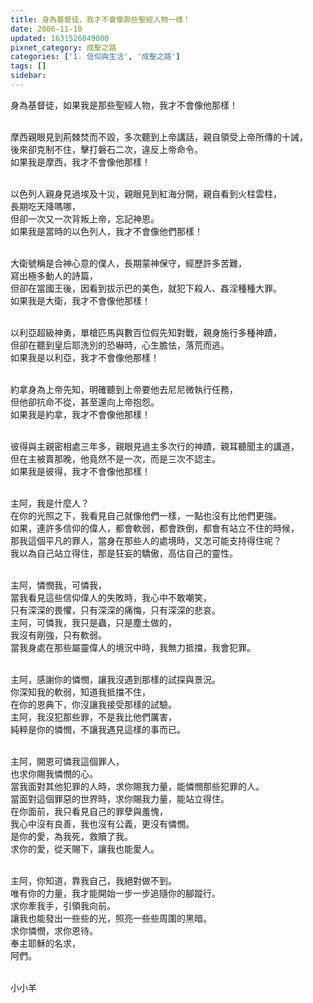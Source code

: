 ```yaml
---
title: 身為基督徒，我才不會像那些聖經人物一樣！
date: 2006-11-10
updated: 1631526049000
pixnet_category: 成聖之路
categories: ['1. 信仰與生活', '成聖之路']
tags: []
sidebar: 
---
```


<p>身為基督徒，如果我是那些聖經人物，我才不會像他那樣！</p>
<p><br/>
摩西親眼見到荊棘焚而不毀，多次聽到上帝講話，親自領受上帝所傳的十誡，<br/>
後來卻克制不住，擊打磐石二次，違反上帝命令。<br/>
如果我是摩西，我才不會像他那樣！</p>
<p><br/>
以色列人親身見過埃及十災，親眼見到紅海分開，親自看到火柱雲柱，<br/>
長期吃天降嗎哪，<br/>
但卻一次又一次背叛上帝，忘記神恩。<br/>
如果我是當時的以色列人，我才不會像他們那樣！</p>
<p><br/>
大衛號稱是合神心意的僕人，長期蒙神保守，經歷許多苦難，<br/>
寫出極多動人的詩篇，<br/>
但卻在當國王後，因看到拔示巴的美色，就犯下殺人、姦淫種種大罪。<br/>
如果我是大衛，我才不會像他那樣！</p>
<p><br/>
以利亞超級神勇，單槍匹馬與數百位假先知對戰，親身施行多種神蹟，<br/>
但卻在聽到皇后耶洗別的恐嚇時，心生膽怯，落荒而逃。<br/>
如果我是以利亞，我才不會像他那樣！</p>
<p><br/>
約拿身為上帝先知，明確聽到上帝要他去尼尼微執行任務，<br/>
但他卻抗命不從，甚至還向上帝抱怨。<br/>
如果我是約拿，我才不會像他那樣！</p>
<p><br/>
彼得與主親密相處三年多，親眼見過主多次行的神蹟，親耳聽聞主的講道，<br/>
但在主被賣那晚，他竟然不是一次，而是三次不認主。<br/>
如果我是彼得，我才不會像他那樣！</p>
<p><br/>
主阿，我是什麼人？<br/>
在你的光照之下，我看見自己就像他們一樣，一點也沒有比他們更強。<br/>
如果，連許多信仰的偉人，都會軟弱，都會跌倒，都會有站立不住的時候，<br/>
那我這個平凡的罪人，當身在那些人的處境時，又怎可能支持得住呢？<br/>
我以為自己站立得住，那是狂妄的驕傲，高估自己的靈性。</p>
<p><br/>
主阿，憐憫我，可憐我，<br/>
當我看見這些信仰偉人的失敗時，我心中不敢嘲笑，<br/>
只有深深的畏懼，只有深深的痛悔，只有深深的悲哀。<br/>
主阿，可憐我，我只是蟲，只是塵土做的，<br/>
我沒有剛強，只有軟弱。<br/>
當我身處在那些屬靈偉人的境況中時，我無力抵擋，我會犯罪。</p>
<p><br/>
主阿，感謝你的憐憫，讓我沒遇到那樣的試探與景況。<br/>
你深知我的軟弱，知道我抵擋不住，<br/>
在你的恩典下，你沒讓我接受那樣的試驗。<br/>
主阿，我沒犯那些罪，不是我比他們厲害，<br/>
純粹是你的憐憫，不讓我遇見這樣的事而已。</p>
<p><br/>
主阿，開恩可憐我這個罪人，<br/>
也求你賜我憐憫的心。<br/>
當我面對其他犯罪的人時，求你賜我力量，能憐憫那些犯罪的人。<br/>
當面對這個罪惡的世界時，求你賜我力量，能站立得住。<br/>
在你面前，我只看見自己的罪孽與羞愧，<br/>
我心中沒有良善，我也沒有公義，更沒有憐憫。<br/>
是你的愛，為我死，救贖了我。<br/>
求你的愛，從天賜下，讓我也能愛人。</p>
<p><br/>
主阿，你知道，靠我自己，我絕對做不到。<br/>
唯有你的力量，我才能開始一步一步追隨你的腳蹤行。<br/>
求你牽我手，引領我向前。<br/>
讓我也能發出一些些的光，照亮一些些周圍的黑暗。<br/>
求你憐憫，求你恩待。<br/>
奉主耶穌的名求，<br/>
阿們。</p>
<p><br/>
小小羊<br/>
 </p>
<p> </p>
<p> </p>
